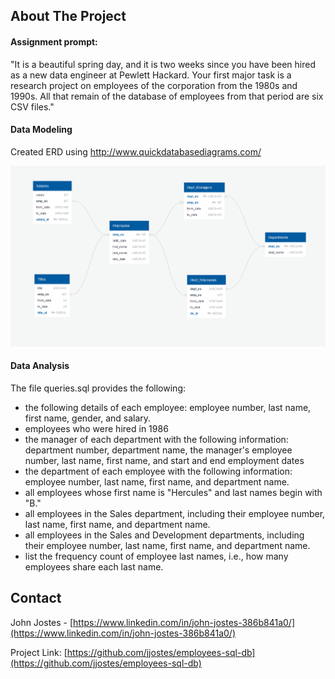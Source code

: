 <!-- ABOUT THE PROJECT -->
## About The Project

#### Assignment prompt:
"It is a beautiful spring day, and it is two weeks since you have been hired as a new data engineer at Pewlett Hackard. Your first major task is a research project on employees of the corporation from the 1980s and 1990s. All that remain of the database of employees from that period are six CSV files."

#### Data Modeling
Created ERD using http://www.quickdatabasediagrams.com/

![ERD]

#### Data Analysis

The file queries.sql provides the following:
* the following details of each employee: employee number, last name, first name, gender, and salary.
* employees who were hired in 1986
* the manager of each department with the following information: department number, department name, the manager's employee number, last name, first name, and start and end employment dates
* the department of each employee with the following information: employee number, last name, first name, and department name.
* all employees whose first name is "Hercules" and last names begin with "B."
* all employees in the Sales department, including their employee number, last name, first name, and department name.
* all employees in the Sales and Development departments, including their employee number, last name, first name, and department name.
* list the frequency count of employee last names, i.e., how many employees share each last name.

<!-- CONTACT -->
## Contact

John Jostes - [https://www.linkedin.com/in/john-jostes-386b841a0/](https://www.linkedin.com/in/john-jostes-386b841a0/)

Project Link: [https://github.com/jjostes/employees-sql-db](https://github.com/jjostes/employees-sql-db)




<!-- MARKDOWN IMAGES -->
[ERD]: https://github.com/jjostes/employees-sql-db/blob/master/data/data_modeling.png

